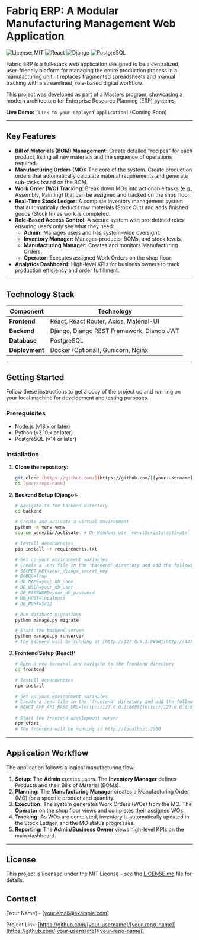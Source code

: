 # Fabriq ERP: A Modular Manufacturing Management Web Application

![License: MIT](https://img.shields.io/badge/License-MIT-yellow.svg)
![React](https://img.shields.io/badge/react-%2320232a.svg?style=for-the-badge&logo=react&logoColor=%2361DAFB)
![Django](https://img.shields.io/badge/django-%23092E20.svg?style=for-the-badge&logo=django&logoColor=white)
![PostgreSQL](https://img.shields.io/badge/postgresql-%23316192.svg?style=for-the-badge&logo=postgresql&logoColor=white)

Fabriq ERP is a full-stack web application designed to be a centralized, user-friendly platform for managing the entire production process in a manufacturing unit. It replaces fragmented spreadsheets and manual tracking with a streamlined, role-based digital workflow.

This project was developed as part of a Masters program, showcasing a modern architecture for Enterprise Resource Planning (ERP) systems.

**Live Demo:** `[Link to your deployed application]` (Coming Soon)

---

## Key Features

* **Bill of Materials (BOM) Management:** Create detailed "recipes" for each product, listing all raw materials and the sequence of operations required.
* **Manufacturing Orders (MO):** The core of the system. Create production orders that automatically calculate material requirements and generate sub-tasks based on the BOM.
* **Work Order (WO) Tracking:** Break down MOs into actionable tasks (e.g., Assembly, Painting) that can be assigned and tracked on the shop floor.
* **Real-Time Stock Ledger:** A complete inventory management system that automatically deducts raw materials (Stock Out) and adds finished goods (Stock In) as work is completed.
* **Role-Based Access Control:** A secure system with pre-defined roles ensuring users only see what they need:
    * **Admin:** Manages users and has system-wide oversight.
    * **Inventory Manager:** Manages products, BOMs, and stock levels.
    * **Manufacturing Manager:** Creates and monitors Manufacturing Orders.
    * **Operator:** Executes assigned Work Orders on the shop floor.
* **Analytics Dashboard:** High-level KPIs for business owners to track production efficiency and order fulfillment.

---

## Technology Stack

| Component      | Technology                                    |
| -------------- | --------------------------------------------- |
| **Frontend** | React, React Router, Axios, Material-UI       |
| **Backend** | Django, Django REST Framework, Django JWT     |
| **Database** | PostgreSQL                                    |
| **Deployment** | Docker (Optional), Gunicorn, Nginx            |

---

## Getting Started

Follow these instructions to get a copy of the project up and running on your local machine for development and testing purposes.

### Prerequisites

* Node.js (v18.x or later)
* Python (v3.10.x or later)
* PostgreSQL (v14 or later)

### Installation

1.  **Clone the repository:**
    ```sh
    git clone [https://github.com/](https://github.com/)[your-username]/[your-repo-name].git
    cd [your-repo-name]
    ```

2.  **Backend Setup (Django):**

    ```sh
    # Navigate to the backend directory
    cd backend

    # Create and activate a virtual environment
    python -m venv venv
    source venv/bin/activate  # On Windows use `venv\Scripts\activate`

    # Install dependencies
    pip install -r requirements.txt

    # Set up your environment variables
    # Create a .env file in the 'backend' directory and add the following:
    # SECRET_KEY=your_django_secret_key
    # DEBUG=True
    # DB_NAME=your_db_name
    # DB_USER=your_db_user
    # DB_PASSWORD=your_db_password
    # DB_HOST=localhost
    # DB_PORT=5432

    # Run database migrations
    python manage.py migrate

    # Start the backend server
    python manage.py runserver
    # The backend will be running at [http://127.0.0.1:8000](http://127.0.0.1:8000)
    ```

3.  **Frontend Setup (React):**

    ```sh
    # Open a new terminal and navigate to the frontend directory
    cd frontend

    # Install dependencies
    npm install

    # Set up your environment variables
    # Create a .env file in the 'frontend' directory and add the following:
    # REACT_APP_API_BASE_URL=[http://127.0.0.1:8000](http://127.0.0.1:8000)

    # Start the frontend development server
    npm start
    # The frontend will be running at http://localhost:3000
    ```

---

## Application Workflow

The application follows a logical manufacturing flow:

1.  **Setup:** The **Admin** creates users. The **Inventory Manager** defines Products and their Bills of Material (BOMs).
2.  **Planning:** The **Manufacturing Manager** creates a Manufacturing Order (MO) for a specific product and quantity.
3.  **Execution:** The system generates Work Orders (WOs) from the MO. The **Operator** on the shop floor views and completes their assigned WOs.
4.  **Tracking:** As WOs are completed, inventory is automatically updated in the Stock Ledger, and the MO status progresses.
5.  **Reporting:** The **Admin/Business Owner** views high-level KPIs on the main dashboard.

---

## License

This project is licensed under the MIT License - see the [LICENSE.md](LICENSE.md) file for details.

## Contact

[Your Name] - [your.email@example.com]

Project Link: [https://github.com/[your-username]/[your-repo-name]](https://github.com/[your-username]/[your-repo-name])
